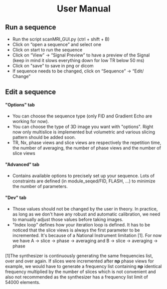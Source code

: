 # <center> User Manual </center>

## Run a sequence
- Run the script scanMRI_GUI.py (ctrl + shift + B)
- Click on “open a sequence” and select one
- Click on start to run the sequence
- Click on “View” → “Signal Preview” to have a preview of the
Signal (keep in mind it slows everything down for low TR below
50 ms)
- Click on "save" to save in png or dicom
- If sequence needs to be changed, click on “Sequence” →
“Edit/ Change”

## Edit a sequence
#### "Options" tab
- You can choose the sequence type (only FID and Gradient Echo are working for
  now).
- You can choose the type of 3D image you want with "options". Right now only
multislice is implemented but volumetric and various slicing pattern should be
added soon.
- TR, Nx, phase views and slice views are respectively the repetition time,
the number of averaging, the number of phase views and the
number of slice views
#### "Advanced" tab
- Contains available options to precisely set up your sequence. Lots
of constraints are defined (in module_seqed/FID, FLASH, ...) to minimize the
number of parameters.
#### "Dev" tab
- Those values should not be changed by the user in theory. In practice, as
long as we don't have any robust and automatic calibration, we need to manually
adjust those values before taking images.
- "Index loop" defines how your iteration loop is defined. It has to be noticed
that the slice views is always the first parameter to be incremented. It's
because of a National Instrument limitation [1]. For now we have A -> slice ->
 phase -> averaging and B -> slice -> averaging -> phase

[1]The synthesizer is continuously generating the same frequencies list, over
and over again. If slices were incremented after __np__ phase views for
example, we would have to generate a frequency list containing __np__ identical
frequency multiplied by the number of slices which is not convenient and also
not recommended as the synthesizer has a frequency list limit of 54000
elements.
